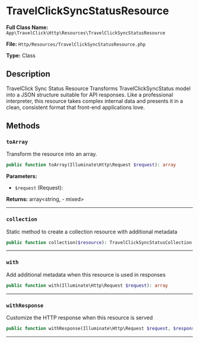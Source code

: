 # TravelClickSyncStatusResource

**Full Class Name:** `App\TravelClick\Http\Resources\TravelClickSyncStatusResource`

**File:** `Http/Resources/TravelClickSyncStatusResource.php`

**Type:** Class

## Description

TravelClick Sync Status Resource
Transforms TravelClickSyncStatus model into a JSON structure suitable for API responses.
Like a professional interpreter, this resource takes complex internal data and
presents it in a clean, consistent format that front-end applications love.

## Methods

### `toArray`

Transform the resource into an array.

```php
public function toArray(Illuminate\Http\Request $request): array
```

**Parameters:**

- `$request` (Request): 

**Returns:** array<string, - mixed>

---

### `collection`

Static method to create a collection resource with additional metadata

```php
public function collection($resource): TravelClickSyncStatusCollection
```

---

### `with`

Add additional metadata when this resource is used in responses

```php
public function with(Illuminate\Http\Request $request): array
```

---

### `withResponse`

Customize the HTTP response when this resource is served

```php
public function withResponse(Illuminate\Http\Request $request, $response): void
```

---

